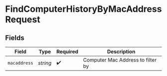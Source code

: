 # FindComputerHistoryByMacAddressRequest


## Fields

| Field                             | Type                              | Required                          | Description                       |
| --------------------------------- | --------------------------------- | --------------------------------- | --------------------------------- |
| `macaddress`                      | *string*                          | :heavy_check_mark:                | Computer Mac Address to filter by |